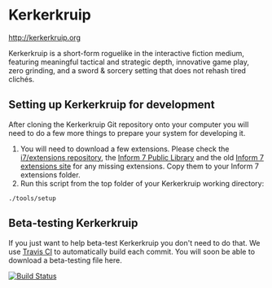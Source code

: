 Kerkerkruip
===========

http://kerkerkruip.org

Kerkerkruip is a short-form roguelike in the interactive fiction medium, featuring meaningful tactical and strategic depth, innovative game play, zero grinding, and a sword & sorcery setting that does not rehash tired clichés.

Setting up Kerkerkruip for development
--------------------------------------

After cloning the Kerkerkruip Git repository onto your computer you will need to do a few more things to prepare your system for developing it.

1. You will need to download a few extensions. Please check the [i7/extensions repository](https://github.com/i7/extensions), the [Inform 7 Public Library](http://www.emshort.com/pl/payloads/) and the old [Inform 7 extensions site](http://inform7.com/write/extensions/) for any missing extensions. Copy them to your Inform 7 extensions folder.
2. Run this script from the top folder of your Kerkerkruip working directory:
```
./tools/setup
```

Beta-testing Kerkerkruip
------------------------

If you just want to help beta-test Kerkerkruip you don't need to do that. We use [Travis CI](https://travis-ci.org/i7/kerkerkruip) to automatically build each commit. You will soon be able to download a beta-testing file here.

[![Build Status](https://travis-ci.org/i7/kerkerkruip.svg?branch=master)](https://travis-ci.org/i7/kerkerkruip)
